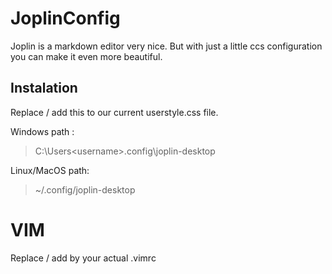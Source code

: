 # JoplinConfig

Joplin is a markdown editor very nice.
But with just a little ccs configuration you can make it even more beautiful.

## Instalation 
Replace / add this to our current userstyle.css file.

Windows path : 
> C:\Users\<username>\.config\joplin-desktop

Linux/MacOS path:
> ~/.config/joplin-desktop

# VIM

Replace /  add by your actual .vimrc
